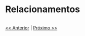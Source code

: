 # Relacionamentos

```sql

```

[<< Anterior](https://github.com/agenciasys/as-capacita/blob/master/MySQL/Normalizacao.md)
|
[Próximo >>](https://github.com/agenciasys/as-capacita/blob/master/MySQL/Indices.md)
